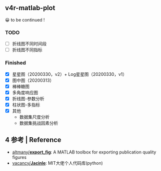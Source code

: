 ## v4r-matlab-plot

😀 to be continued !

### TODO

- [ ] 折线图不同时间段
- [ ] 折线图不同指标

### Finished

- [x] 星星图（20200330，v2）+ Log星星图（20200330，v1）
- [x] 图中图（20200313）
- [x] 棒棒糖图
- [x] 多角度响应图
- [x] 折线图-参数分析
- [x] 柱状图-多指标
- [x] 其他
  - 数据集尺度分析
  - 数据集挑战因素分析

## 4 参考 | Reference

- [altmany/**export_fig**](https://github.com/altmany/export_fig): A MATLAB toolbox for exporting publication quality figures
- [vacancy/**Jacinle**](https://github.com/vacancy/Jacinle): MIT大佬个人代码库(python)